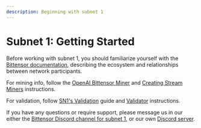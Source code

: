 ```yaml
---
description: Beginning with subnet 1
---
```


# Subnet 1: Getting Started

Before working with subnet 1, you should familiarize yourself with the [Bittensor documentation](https://docs.bittensor.com/), describing the ecosystem and relationships between network participants.

For mining info, follow the [OpenAI Bittensor Miner](https://github.com/macrocosm-os/prompting/blob/main/docs/epistula_miner.md) and [Creating Stream Miners](https://github.com/macrocosm-os/prompting/blob/main/docs/stream_miner_template.md) instructions.

For validation, follow [SN1's Validation](https://github.com/macrocosm-os/prompting/blob/main/docs/SN1_validation.md) guide and [Validator](https://github.com/macrocosm-os/prompting/blob/main/docs/validator.md) instructions.

If you have any questions or require support, please message us in our either the [Bittensor Discord channel for subnet 1](https://discord.com/channels/799672011265015819/1161764867166961704), or our own [Discord server](https://discord.gg/amZUPmJjYg).




